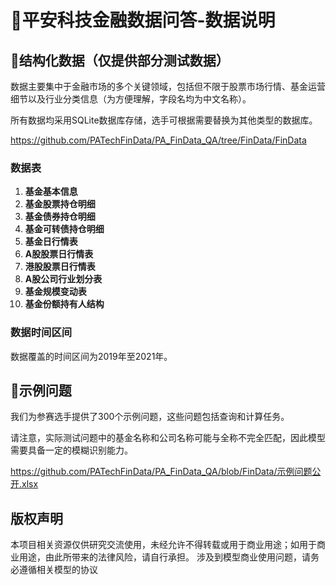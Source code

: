# 📖平安科技金融数据问答-数据说明

## 📃结构化数据（仅提供部分测试数据）
数据主要集中于金融市场的多个关键领域，包括但不限于股票市场行情、基金运营细节以及行业分类信息（为方便理解，字段名均为中文名称）。

所有数据均采用SQLite数据库存储，选手可根据需要替换为其他类型的数据库。

https://github.com/PATechFinData/PA_FinData_QA/tree/FinData/FinData
### 数据表

1. **基金基本信息**
2. **基金股票持仓明细**
3. **基金债券持仓明细**
4. **基金可转债持仓明细**
5. **基金日行情表**
6. **A股股票日行情表**
7. **港股股票日行情表** 
8. **A股公司行业划分表** 
9. **基金规模变动表** 
10. **基金份额持有人结构**

### 数据时间区间

数据覆盖的时间区间为2019年至2021年。

## 📃示例问题

我们为参赛选手提供了300个示例问题，这些问题包括查询和计算任务。

请注意，实际测试问题中的基金名称和公司名称可能与全称不完全匹配，因此模型需要具备一定的模糊识别能力。

https://github.com/PATechFinData/PA_FinData_QA/blob/FinData/示例问题公开.xlsx

## 版权声明

本项目相关资源仅供研究交流使用，未经允许不得转载或用于商业用途；如用于商业用途，由此所带来的法律风险，请自行承担。 涉及到模型商业使用问题，请务必遵循相关模型的协议

